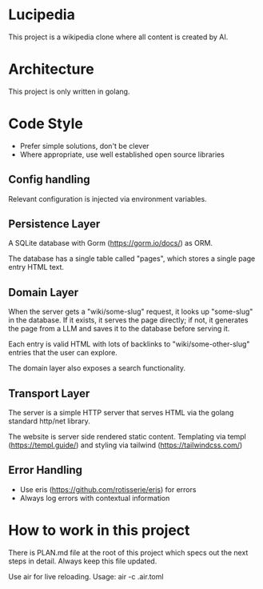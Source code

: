 # Lucipedia

This project is a wikipedia clone where all content is created by AI.

# Architecture

This project is only written in golang.

# Code Style

- Prefer simple solutions, don't be clever
- Where appropriate, use well established open source libraries

## Config handling

Relevant configuration is injected via environment variables.

## Persistence Layer

A SQLite database with Gorm (https://gorm.io/docs/) as ORM.

The database has a single table called "pages", which stores a single page entry HTML text.

## Domain Layer

When the server gets a "wiki/some-slug" request, it looks up "some-slug" in the database. If it exists, it serves the page directly; if not, it generates the page from a LLM and saves it to the database before serving it.

Each entry is valid HTML with lots of backlinks to "wiki/some-other-slug" entries that the user can explore.

The domain layer also exposes a search functionality.


## Transport Layer

The server is a simple HTTP server that serves HTML via the golang standard http/net library.

The website is server side rendered static content. Templating via templ (https://templ.guide/) and styling via tailwind (https://tailwindcss.com/)

## Error Handling
- Use eris (https://github.com/rotisserie/eris) for errors
- Always log errors with contextual information

# How to work in this project
There is PLAN.md file at the root of this project which specs out the next steps in detail. Always keep this file updated.

Use air for live reloading. Usage:
air -c .air.toml